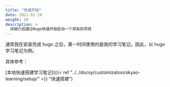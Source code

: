 ```yaml
---
title: "快速开始"
date: 2021-01-18
weight: 50
description: >
  详细介绍通过Hugo快速开始启动一个现有的项目
---
```


通常我在安装完成 hugo 之后，第一时间使用的是我的学习笔记。因此，以 hugo 学习笔记为例。

具体参考：

[本地快速搭建学习笔记]({{< ref "../../docsy/customization/skyao-learning/setup/" >}} "快速搭建")